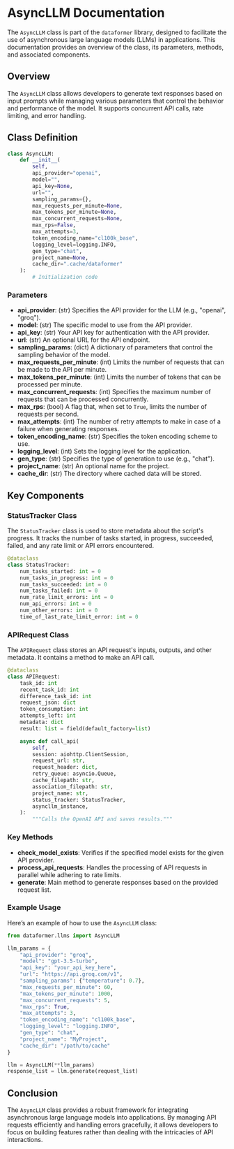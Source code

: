 # AsyncLLM Documentation

The `AsyncLLM` class is part of the `dataformer` library, designed to facilitate the use of asynchronous large language models (LLMs) in applications. This documentation provides an overview of the class, its parameters, methods, and associated components.

## Overview

The `AsyncLLM` class allows developers to generate text responses based on input prompts while managing various parameters that control the behavior and performance of the model. It supports concurrent API calls, rate limiting, and error handling.

## Class Definition

```python
class AsyncLLM:
    def __init__(
        self,
        api_provider="openai",
        model="",
        api_key=None,
        url="",        
        sampling_params={},
        max_requests_per_minute=None,
        max_tokens_per_minute=None,
        max_concurrent_requests=None,
        max_rps=False,
        max_attempts=3,
        token_encoding_name="cl100k_base",
        logging_level=logging.INFO,
        gen_type="chat",
        project_name=None,
        cache_dir=".cache/dataformer"
    ):
        # Initialization code
```

### Parameters

- **api_provider**: (str) Specifies the API provider for the LLM (e.g., "openai", "groq").
- **model**: (str) The specific model to use from the API provider.
- **api_key**: (str) Your API key for authentication with the API provider.
- **url**: (str) An optional URL for the API endpoint.
- **sampling_params**: (dict) A dictionary of parameters that control the sampling behavior of the model.
- **max_requests_per_minute**: (int) Limits the number of requests that can be made to the API per minute.
- **max_tokens_per_minute**: (int) Limits the number of tokens that can be processed per minute.
- **max_concurrent_requests**: (int) Specifies the maximum number of requests that can be processed concurrently.
- **max_rps**: (bool) A flag that, when set to `True`, limits the number of requests per second.
- **max_attempts**: (int) The number of retry attempts to make in case of a failure when generating responses.
- **token_encoding_name**: (str) Specifies the token encoding scheme to use.
- **logging_level**: (int) Sets the logging level for the application.
- **gen_type**: (str) Specifies the type of generation to use (e.g., "chat").
- **project_name**: (str) An optional name for the project.
- **cache_dir**: (str) The directory where cached data will be stored.

## Key Components

### StatusTracker Class

The `StatusTracker` class is used to store metadata about the script's progress. It tracks the number of tasks started, in progress, succeeded, failed, and any rate limit or API errors encountered.

```python
@dataclass
class StatusTracker:
    num_tasks_started: int = 0
    num_tasks_in_progress: int = 0
    num_tasks_succeeded: int = 0
    num_tasks_failed: int = 0
    num_rate_limit_errors: int = 0
    num_api_errors: int = 0
    num_other_errors: int = 0
    time_of_last_rate_limit_error: int = 0
```

### APIRequest Class

The `APIRequest` class stores an API request's inputs, outputs, and other metadata. It contains a method to make an API call.

```python
@dataclass
class APIRequest:
    task_id: int
    recent_task_id: int
    difference_task_id: int
    request_json: dict
    token_consumption: int
    attempts_left: int
    metadata: dict
    result: list = field(default_factory=list)

    async def call_api(
        self,
        session: aiohttp.ClientSession,
        request_url: str,
        request_header: dict,
        retry_queue: asyncio.Queue,
        cache_filepath: str,
        association_filepath: str,
        project_name: str,
        status_tracker: StatusTracker,
        asyncllm_instance,
    ):
        """Calls the OpenAI API and saves results."""
```

### Key Methods

- **check_model_exists**: Verifies if the specified model exists for the given API provider.
- **process_api_requests**: Handles the processing of API requests in parallel while adhering to rate limits.
- **generate**: Main method to generate responses based on the provided request list.

### Example Usage

Here’s an example of how to use the `AsyncLLM` class:

```python
from dataformer.llms import AsyncLLM

llm_params = {
    "api_provider": "groq",
    "model": "gpt-3.5-turbo",
    "api_key": "your_api_key_here",
    "url": "https://api.groq.com/v1",
    "sampling_params": {"temperature": 0.7},
    "max_requests_per_minute": 60,
    "max_tokens_per_minute": 1000,
    "max_concurrent_requests": 5,
    "max_rps": True,
    "max_attempts": 3,
    "token_encoding_name": "cl100k_base",
    "logging_level": "logging.INFO",
    "gen_type": "chat",
    "project_name": "MyProject",
    "cache_dir": "/path/to/cache"
}

llm = AsyncLLM(**llm_params)
response_list = llm.generate(request_list)
```

## Conclusion

The `AsyncLLM` class provides a robust framework for integrating asynchronous large language models into applications. By managing API requests efficiently and handling errors gracefully, it allows developers to focus on building features rather than dealing with the intricacies of API interactions.
